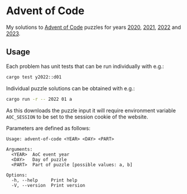 # Advent of Code

My solutions to [Advent of Code](https://adventofcode.com/) puzzles for years
[2020](https://adventofcode.com/2020), [2021](https://adventofcode.com/2021),
[2022](https://adventofcode.com/2022) and [2023](https://adventofcode.com/2023).

## Usage

Each problem has unit tests that can be run individually with e.g.:

```sh
cargo test y2022::d01
```

Individual puzzle solutions can be obtained with e.g.:

```sh
cargo run -r -- 2022 01 a
```

As this downloads the puzzle input it will require environment variable
`AOC_SESSION` to be set to the session cookie of the website.

Parameters are defined as follows:

```plain
Usage: advent-of-code <YEAR> <DAY> <PART>

Arguments:
  <YEAR>  AoC event year
  <DAY>   Day of puzzle
  <PART>  Part of puzzle [possible values: a, b]

Options:
  -h, --help     Print help
  -V, --version  Print version
```
